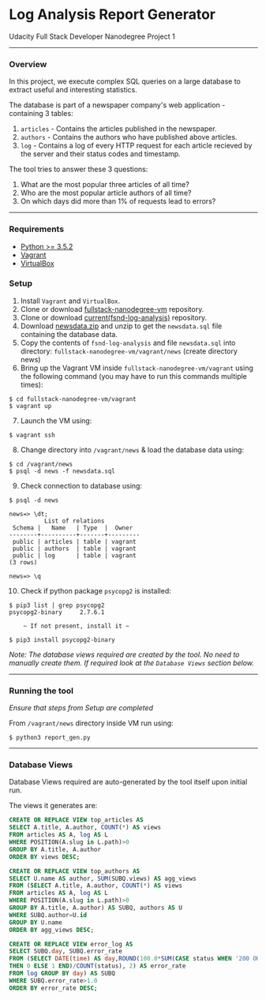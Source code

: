 # Log Analysis Report Generator

Udacity Full Stack Developer Nanodegree Project 1

-----

### Overview

In this project, we execute complex SQL queries on a large database to extract useful and interesting statistics.

The database is part of a newspaper company's web application - containing 3 tables:

1. `articles` - Contains the articles published in the newspaper.
2. `authors` - Contains the authors who have published above articles.
3. `log` - Contains a log of every HTTP request for each article recieved by the server and their status codes and timestamp.

The tool tries to answer these 3 questions:

1. What are the most popular three articles of all time?
2. Who are the most popular article authors of all time?
3. On which days did more than 1% of requests lead to errors?

-----

### Requirements

- [Python >= 3.5.2](https://www.python.org/downloads/)
- [Vagrant](https://www.vagrantup.com/downloads.html)
- [VirtualBox](https://www.virtualbox.org/wiki/Downloads)

### Setup

1. Install `Vagrant` and `VirtualBox`.
2. Clone or download [fullstack-nanodegree-vm](https://github.com/udacity/fullstack-nanodegree-vm) repository.
3. Clone or download [current(fsnd-log-analysis)](https://github.com/maneeshd/fsnd-log-analysis) repository.
4. Download [newsdata.zip](https://d17h27t6h515a5.cloudfront.net/topher/2016/August/57b5f748_newsdata/newsdata.zip) and unzip to get the `newsdata.sql` file containing the database data.
5. Copy the contents of `fsnd-log-analysis` and file `newsdata.sql` into directory: `fullstack-nanodegree-vm/vagrant/news` (create directory news)
6. Bring up the Vagrant VM inside `fullstack-nanodegree-vm/vagrant` using the following command (you may have to run this commands multiple times):

```shell
$ cd fullstack-nanodegree-vm/vagrant
$ vagrant up
```
7. Launch the VM using:

```shell
$ vagrant ssh
```
8. Change directory into `/vagrant/news` & load the database data using:

```shell
$ cd /vagrant/news
$ psql -d news -f newsdata.sql
```
9. Check connection to database using:

```shell
$ psql -d news

news=> \dt;
          List of relations
 Schema |   Name   | Type  |  Owner
--------+----------+-------+---------
 public | articles | table | vagrant
 public | authors  | table | vagrant
 public | log      | table | vagrant
(3 rows)

news=> \q
```
10. Check if python package `psycopg2` is installed:

```shell
$ pip3 list | grep psycopg2
psycopg2-binary     2.7.6.1

    ~ If not present, install it ~

$ pip3 install psycopg2-binary
```

*Note: The database views required are created by the tool. No need to manually create them. If required look at the `Database Views` section below.*

-----

### Running the tool

*Ensure that steps from Setup are completed*

From `/vagrant/news` directory inside VM run using:

```shell
$ python3 report_gen.py
```

-----

### Database Views

Database Views required are auto-generated by the tool itself upon initial run.

The views it generates are:

```sql
CREATE OR REPLACE VIEW top_articles AS
SELECT A.title, A.author, COUNT(*) AS views
FROM articles AS A, log AS L
WHERE POSITION(A.slug in L.path)>0
GROUP BY A.title, A.author
ORDER BY views DESC;

CREATE OR REPLACE VIEW top_authors AS
SELECT U.name AS author, SUM(SUBQ.views) AS agg_views
FROM (SELECT A.title, A.author, COUNT(*) AS views
FROM articles AS A, log AS L
WHERE POSITION(A.slug in L.path)>0
GROUP BY A.title, A.author) AS SUBQ, authors AS U
WHERE SUBQ.author=U.id
GROUP BY U.name
ORDER BY agg_views DESC;

CREATE OR REPLACE VIEW error_log AS
SELECT SUBQ.day, SUBQ.error_rate
FROM (SELECT DATE(time) AS day,ROUND(100.0*SUM(CASE status WHEN '200 OK'
THEN 0 ELSE 1 END)/COUNT(status), 2) AS error_rate
FROM log GROUP BY day) AS SUBQ
WHERE SUBQ.error_rate>1.0
ORDER BY error_rate DESC;
```
